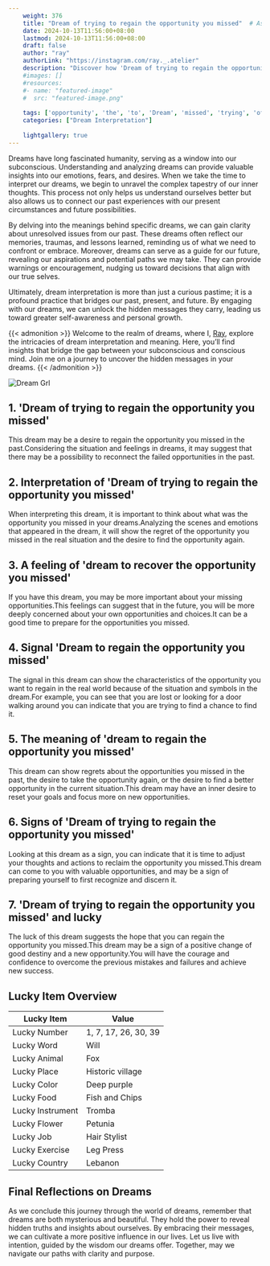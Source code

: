 ```yaml
---
    weight: 376
    title: "Dream of trying to regain the opportunity you missed"  # Assuming 'title' column exists
    date: 2024-10-13T11:56:00+08:00
    lastmod: 2024-10-13T11:56:00+08:00
    draft: false
    author: "ray"
    authorLink: "https://instagram.com/ray._.atelier"
    description: "Discover how 'Dream of trying to regain the opportunity you missed' can interpret your future and uncover its significant meanings in your life."
    #images: []
    #resources:
    #- name: "featured-image"
    #  src: "featured-image.png"
    
    tags: ['opportunity', 'the', 'to', 'Dream', 'missed', 'trying', 'of', 'you', 'regain']
    categories: ["Dream Interpretation"]
    
    lightgallery: true
---
```

    
Dreams have long fascinated humanity, serving as a window into our subconscious. Understanding and analyzing dreams can provide valuable insights into our emotions, fears, and desires. When we take the time to interpret our dreams, we begin to unravel the complex tapestry of our inner thoughts. This process not only helps us understand ourselves better but also allows us to connect our past experiences with our present circumstances and future possibilities.

By delving into the meanings behind specific dreams, we can gain clarity about unresolved issues from our past. These dreams often reflect our memories, traumas, and lessons learned, reminding us of what we need to confront or embrace. Moreover, dreams can serve as a guide for our future, revealing our aspirations and potential paths we may take. They can provide warnings or encouragement, nudging us toward decisions that align with our true selves.

Ultimately, dream interpretation is more than just a curious pastime; it is a profound practice that bridges our past, present, and future. By engaging with our dreams, we can unlock the hidden messages they carry, leading us toward greater self-awareness and personal growth.

{{< admonition >}}
Welcome to the realm of dreams, where I, [Ray](https://instagram.com/ray._.atelier), explore the intricacies of dream interpretation and meaning. Here, you’ll find insights that bridge the gap between your subconscious and conscious mind. Join me on a journey to uncover the hidden messages in your dreams.
{{< /admonition >}}

![Dream Grl](https://cdn.pixabay.com/photo/2017/11/02/03/35/gothic-2910057_1280.jpg "Dream Grl")

## 1. 'Dream of trying to regain the opportunity you missed'
This dream may be a desire to regain the opportunity you missed in the past.Considering the situation and feelings in dreams, it may suggest that there may be a possibility to reconnect the failed opportunities in the past.

## 2. Interpretation of 'Dream of trying to regain the opportunity you missed'
When interpreting this dream, it is important to think about what was the opportunity you missed in your dreams.Analyzing the scenes and emotions that appeared in the dream, it will show the regret of the opportunity you missed in the real situation and the desire to find the opportunity again.

## 3. A feeling of 'dream to recover the opportunity you missed'
If you have this dream, you may be more important about your missing opportunities.This feelings can suggest that in the future, you will be more deeply concerned about your own opportunities and choices.It can be a good time to prepare for the opportunities you missed.

## 4. Signal 'Dream to regain the opportunity you missed'
The signal in this dream can show the characteristics of the opportunity you want to regain in the real world because of the situation and symbols in the dream.For example, you can see that you are lost or looking for a door walking around you can indicate that you are trying to find a chance to find it.

## 5. The meaning of 'dream to regain the opportunity you missed'
This dream can show regrets about the opportunities you missed in the past, the desire to take the opportunity again, or the desire to find a better opportunity in the current situation.This dream may have an inner desire to reset your goals and focus more on new opportunities.

## 6. Signs of 'Dream of trying to regain the opportunity you missed'
Looking at this dream as a sign, you can indicate that it is time to adjust your thoughts and actions to reclaim the opportunity you missed.This dream can come to you with valuable opportunities, and may be a sign of preparing yourself to first recognize and discern it.

## 7. 'Dream of trying to regain the opportunity you missed' and lucky
The luck of this dream suggests the hope that you can regain the opportunity you missed.This dream may be a sign of a positive change of good destiny and a new opportunity.You will have the courage and confidence to overcome the previous mistakes and failures and achieve new success.

## Lucky Item Overview
| Lucky Item          | Value              |
|---------------|--------------------|
| Lucky Number        | 1, 7, 17, 26, 30, 39  |
| Lucky Word          | Will |
| Lucky Animal        | Fox |
| Lucky Place         | Historic village     |
| Lucky Color         | Deep purple     |
| Lucky Food          | Fish and Chips      |
| Lucky Instrument    | Tromba |
| Lucky Flower        | Petunia    |
| Lucky Job           | Hair Stylist       |
| Lucky Exercise      | Leg Press  |
| Lucky Country       | Lebanon    |


##  Final Reflections on Dreams

As we conclude this journey through the world of dreams, remember that dreams are both mysterious and beautiful. They hold the power to reveal hidden truths and insights about ourselves. By embracing their messages, we can cultivate a more positive influence in our lives. Let us live with intention, guided by the wisdom our dreams offer. Together, may we navigate our paths with clarity and purpose.
